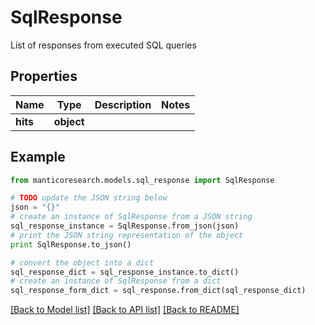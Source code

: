 # SqlResponse

List of responses from executed SQL queries

## Properties

Name | Type | Description | Notes
------------ | ------------- | ------------- | -------------
**hits** | **object** |  | 

## Example

```python
from manticoresearch.models.sql_response import SqlResponse

# TODO update the JSON string below
json = "{}"
# create an instance of SqlResponse from a JSON string
sql_response_instance = SqlResponse.from_json(json)
# print the JSON string representation of the object
print SqlResponse.to_json()

# convert the object into a dict
sql_response_dict = sql_response_instance.to_dict()
# create an instance of SqlResponse from a dict
sql_response_form_dict = sql_response.from_dict(sql_response_dict)
```
[[Back to Model list]](../README.md#documentation-for-models) [[Back to API list]](../README.md#documentation-for-api-endpoints) [[Back to README]](../README.md)



